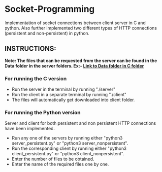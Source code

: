 # Socket-Programming

Implementation of socket connections between client server in C and python. Also further implemented two different
types of HTTP connections (persistent and non-persistent) in python. 

## INSTRUCTIONS:

**Note: The files that can be requested from the server can be found in the Data folder in the server folders. Ex:- [Link to Data folder in C folder](./C/Server/Data)**

### For running the C version
- Run the server in the terminal by running "./server" 
- Run the client in a separate terminal by running "./client"
- The files will automatically get downloaded into client folder.

### For running the Python version
Server and client for both persistent and non persistent HTTP connections have been implemented.
- Run any one of the servers by running either "python3 server_persistent.py" or "python3 server_nonpersistent".
- Run the corresponding client by running either "python3 client_persistent.py" or "python3 client_nonpersistent".
- Enter the number of files to be obtained.
- Enter the name of the required files one by one.